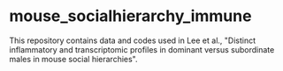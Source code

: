 # mouse_socialhierarchy_immune

This repository contains data and codes used in 
Lee et al., "Distinct inflammatory and transcriptomic profiles in dominant versus subordinate males in mouse social hierarchies". 
